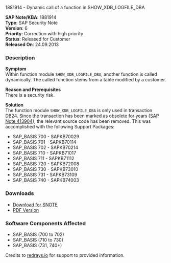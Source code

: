 1881914 - Dynamic call of a function in SHOW_XDB_LOGFILE_DBA

**SAP Note/KBA**: 1881914  
**Type**: SAP Security Note  
**Version**: 6  
**Priority**: Correction with high priority  
**Status**: Released for Customer  
**Released On**: 24.09.2013  

### Description

**Symptom**  
Within function module `SHOW_XDB_LOGFILE_DBA`, another function is called dynamically. The called function stems from a table modified by a customer.

**Reason and Prerequisites**  
There is a security risk.

**Solution**  
The function module `SHOW_XDB_LOGFILE_DBA` is only used in transaction DB24. Since the transaction has been marked as obsolete for years ([SAP Note 413904](https://me.sap.com/notes/000413904)), the relevant source code has been removed. This was accomplished with the following Support Packages:

- SAP_BASIS 700 - SAPKB70029
- SAP_BASIS 701 - SAPKB70114
- SAP_BASIS 702 - SAPKB70214
- SAP_BASIS 710 - SAPKB71017
- SAP_BASIS 711 - SAPKB71112
- SAP_BASIS 720 - SAPKB72008
- SAP_BASIS 730 - SAPKB73010
- SAP_BASIS 731 - SAPKB73109
- SAP_BASIS 740 - SAPKB74003

### Downloads

- [Download for SNOTE](https://notesdownloads.sap.com/note/0040000011121092017)
- [PDF Version](https://me.sap.com/sap/support/sfm/notes/print/0001881914?language=en-US&token=14F634D525C62B4C748FC13066415F4B)

### Software Components Affected

- SAP_BASIS (700 to 702)
- SAP_BASIS (710 to 730)
- SAP_BASIS (731, 740+)

Credits to [redrays.io](https://redrays.io) for support to provided information.